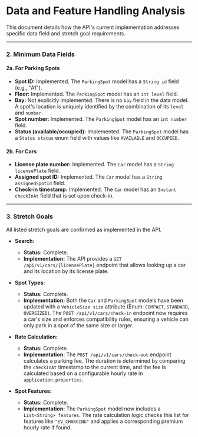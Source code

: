 # Data and Feature Handling Analysis

This document details how the API's current implementation addresses specific data field and stretch goal requirements.

---

### **2. Minimum Data Fields**

#### **2a. For Parking Spots**

*   **Spot ID:** Implemented. The `ParkingSpot` model has a `String id` field (e.g., "A1").
*   **Floor:** Implemented. The `ParkingSpot` model has an `int level` field.
*   **Bay:** Not explicitly implemented. There is no `bay` field in the data model. A spot's location is uniquely identified by the combination of its `level` and `number`.
*   **Spot number:** Implemented. The `ParkingSpot` model has an `int number` field.
*   **Status (available/occupied):** Implemented. The `ParkingSpot` model has a `Status status` enum field with values like `AVAILABLE` and `OCCUPIED`.

#### **2b. For Cars**

*   **License plate number:** Implemented. The `Car` model has a `String licensePlate` field.
*   **Assigned spot ID:** Implemented. The `Car` model has a `String assignedSpotId` field.
*   **Check-in timestamp:** Implemented. The `Car` model has an `Instant checkInAt` field that is set upon check-in.

---

### **3. Stretch Goals**

All listed stretch goals are confirmed as implemented in the API.

*   **Search:**
    *   **Status:** Complete.
    *   **Implementation:** The API provides a `GET /api/v1/cars/{licensePlate}` endpoint that allows looking up a car and its location by its license plate.

*   **Spot Types:**
    *   **Status:** Complete.
    *   **Implementation:** Both the `Car` and `ParkingSpot` models have been updated with a `VehicleSize size` attribute (Enum: `COMPACT`, `STANDARD`, `OVERSIZED`). The `POST /api/v1/cars/check-in` endpoint now requires a car's size and enforces compatibility rules, ensuring a vehicle can only park in a spot of the same size or larger.

*   **Rate Calculation:**
    *   **Status:** Complete.
    *   **Implementation:** The `POST /api/v1/cars/check-out` endpoint calculates a parking fee. The duration is determined by comparing the `checkInAt` timestamp to the current time, and the fee is calculated based on a configurable hourly rate in `application.properties`.

*   **Spot Features:**
    *   **Status:** Complete.
    *   **Implementation:** The `ParkingSpot` model now includes a `List<String> features`. The rate calculation logic checks this list for features like `"EV_CHARGING"` and applies a corresponding premium hourly rate if found.
